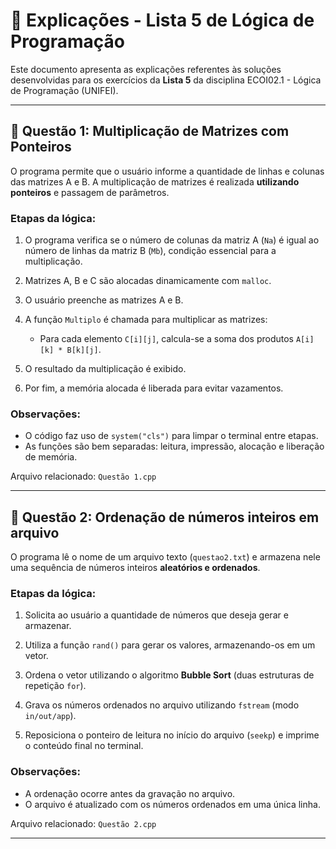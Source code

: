# 🧠 Explicações - Lista 5 de Lógica de Programação

Este documento apresenta as explicações referentes às soluções desenvolvidas para os exercícios da **Lista 5** da disciplina ECOI02.1 - Lógica de Programação (UNIFEI).

---

## 🔢 Questão 1: Multiplicação de Matrizes com Ponteiros

O programa permite que o usuário informe a quantidade de linhas e colunas das matrizes A e B. A multiplicação de matrizes é realizada **utilizando ponteiros** e passagem de parâmetros.

### Etapas da lógica:

1. O programa verifica se o número de colunas da matriz A (`Na`) é igual ao número de linhas da matriz B (`Mb`), condição essencial para a multiplicação.

2. Matrizes A, B e C são alocadas dinamicamente com `malloc`.

3. O usuário preenche as matrizes A e B.

4. A função `Multiplo` é chamada para multiplicar as matrizes:
   - Para cada elemento `C[i][j]`, calcula-se a soma dos produtos `A[i][k] * B[k][j]`.

5. O resultado da multiplicação é exibido.

6. Por fim, a memória alocada é liberada para evitar vazamentos.

### Observações:
- O código faz uso de `system("cls")` para limpar o terminal entre etapas.
- As funções são bem separadas: leitura, impressão, alocação e liberação de memória.

Arquivo relacionado: `Questão 1.cpp`

---

## 📁 Questão 2: Ordenação de números inteiros em arquivo

O programa lê o nome de um arquivo texto (`questao2.txt`) e armazena nele uma sequência de números inteiros **aleatórios e ordenados**.

### Etapas da lógica:

1. Solicita ao usuário a quantidade de números que deseja gerar e armazenar.

2. Utiliza a função `rand()` para gerar os valores, armazenando-os em um vetor.

3. Ordena o vetor utilizando o algoritmo **Bubble Sort** (duas estruturas de repetição `for`).

4. Grava os números ordenados no arquivo utilizando `fstream` (modo `in/out/app`).

5. Reposiciona o ponteiro de leitura no início do arquivo (`seekp`) e imprime o conteúdo final no terminal.

### Observações:
- A ordenação ocorre antes da gravação no arquivo.
- O arquivo é atualizado com os números ordenados em uma única linha.

Arquivo relacionado: `Questão 2.cpp`

---

